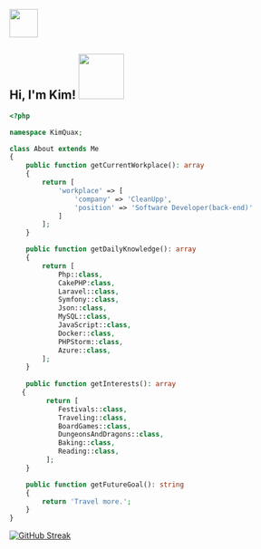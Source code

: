 <img src="https://media.giphy.com/media/v1.Y2lkPTc5MGI3NjExMmtmeHN1MzdpMGR6Mjc3MWVmbXNuNHExcG93bDgyZmUxYnN0eTZ0NCZjdD1z/L0t5istHtiDgJ40PZw/giphy.gif" width="50"></h2>
<h2> Hi, I'm Kim! <img src="https://media.giphy.com/media/v1.Y2lkPTc5MGI3NjExMjFhMDU3Yjg4NDU2NTlkZDI0MzQ5Mzk4MDNjNjU0ZmY5YjBjNjAwYyZjdD1z/A9dZqpVpbLsju/giphy.gif" width="80"></h2>

```php
<?php

namespace KimQuax;

class About extends Me
{
    public function getCurrentWorkplace(): array
    {
        return [
            'workplace' => [
                'company' => 'CleanUpp',
                'position' => 'Software Developer(back-end)'         
            ]
        ];
    }

    public function getDailyKnowledge(): array
    {
        return [
            Php::class,
            CakePHP:class,
            Laravel::class,
            Symfony::class,
            Json::class,
            MySQL::class,
            JavaScript::class,
            Docker::class,
            PHPStorm::class,
            Azure::class,
        ];
    }
    
    public function getInterests(): array
   {
         return [
            Festivals::class,
            Traveling::class,
            BoardGames::class,
            DungeonsAndDragons::class,
            Baking::class,
            Reading::class,
         ];
    }

    public function getFutureGoal(): string
    {
        return 'Travel more.';
    }
}
```
 [![GitHub Streak](http://github-readme-streak-stats.herokuapp.com?user=Esmaraldaa1&theme=onedark)](https://git.io/streak-stats) 
